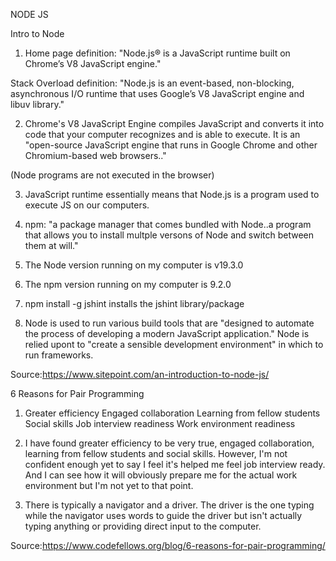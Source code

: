 NODE JS

Intro to Node

1. Home page definition: "Node.js® is a JavaScript runtime built on Chrome’s V8 JavaScript engine." 
  
  Stack Overload definition: "Node.js is an event-based, non-blocking, asynchronous I/O runtime that uses Google’s V8 JavaScript engine and libuv library."

2. Chrome's V8 JavaScript Engine compiles JavaScript and converts it into code that your computer recognizes and is able to execute. It is an "open-source JavaScript engine that runs in Google Chrome and other Chromium-based web browsers.." 

(Node programs are not executed in the browser)

3. JavaScript runtime essentially means that Node.js is a program used to execute JS on our computers.

4. npm: "a package manager that comes bundled with Node..a program that allows you to install multple versons of Node and switch between them at will."

5. The Node version running on my computer is v19.3.0

6. The npm version running on my computer is 9.2.0

7. npm install -g jshint installs the jshint library/package

8. Node is used to run various build tools that are "designed to automate the process of developing a modern JavaScript application." Node is relied upont to "create a sensible development environment" in which to run frameworks.

Source:https://www.sitepoint.com/an-introduction-to-node-js/

6 Reasons for Pair Programming

1. Greater efficiency
   Engaged collaboration
   Learning from fellow students
   Social skills
   Job interview readiness
   Work environment readiness

2. I have found greater efficiency to be very true, engaged collaboration, learning from fellow students and social skills. However, I'm not confident enough yet to say I feel it's helped me feel job interview ready. And I can see how it will obviously prepare me for the actual work environment but I'm not yet to that point.

3. There is typically a navigator and a driver. The driver is the one typing while the navigator uses words to guide the driver but isn't actually typing anything or providing direct input to the computer.

Source:https://www.codefellows.org/blog/6-reasons-for-pair-programming/